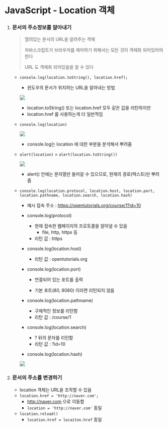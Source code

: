 # JavaScript - Location 객체

1. ### 문서의 주소정보를 알아내기

   > 열려있는 문서의 URL을 알려주는 객체
   >
   > 자바스크립트가 브라우저를 제어하기 위해서는 모든 것이 객체화 되어있어야 한다
   >
   > URL 도 객체화 되어있음을 알 수 있다

   - `console.log(location.toString(), location.href);`

     - 윈도우의 문서가 위치하는 URL을 알아내는 방법

     ![](https://i.imgur.com/8myfAuv.png)

     - location.toString() 또는 location.href 모두 같은 값을 리턴하지만
     - location.href 를 사용하는게 더 일반적임

   - `console.log(location)`

     ![](https://i.imgur.com/mWX3ehk.png)

     - console.log는 location 에 대한 부분을 분석해서 뿌려줌

   - `alert(location)` = `alert(location.toString())`

     ![](https://i.imgur.com/7zSTHVF.png)

     - alert() 안에는 문자열만 들어갈 수 있으므로, 현재의 경로(텍스트)만 뿌려줌

   - `console.log(location.protocol, location.host, location.port, location.pathname, location.search, location.hash)`

     - 예시 접속 주소 : https://opentutorials.org/course/1?id=10

     - console.log(protocol)

       - 현재 접속한 웹페이지의 프로토콜을 알아낼 수 있음
         - file, http, https 등
       - 리턴 값 : https

     - console.log(location.host)

       - 리턴 값 : opentutorials.org

     - console.log(location.port)

       - 연결되어 있는 포트를 출력


       - 기본 포트(80, 8080) 이라면 리턴되지 않음

     - console.log(location.pathname)

       - 구체적인 정보를 리턴함
       - 리턴 값 : /course/1

     - console.log(location.search)

       - ? 뒤의 문자를 리턴함
       - 리턴 값 : ?id=10

     - console.log(location.hash)

     ![](https://i.imgur.com/dgGZSN8.png)

2. ### 문서의 주소를 변경하기

   - location 객체는 URL을 조작할 수 있음
   - `location.href = 'http://naver.com';`
     - http://naver.com 으로 이동함
     - `location = 'http://naver.com'` 동일
   - `location.reload()`
     - `location.href = locaiton.href` 동일

















